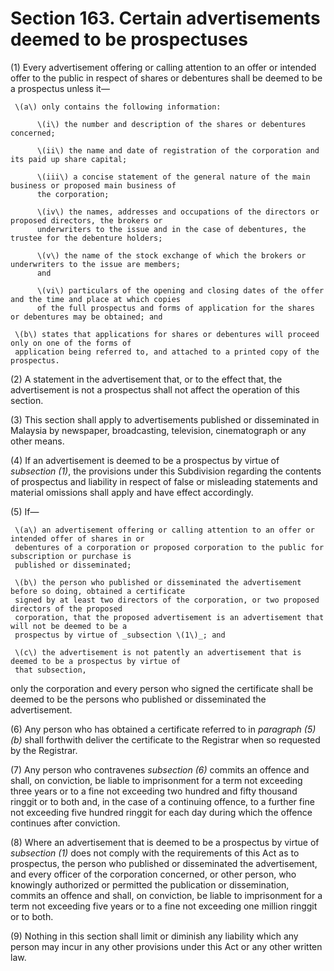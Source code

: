 # Section 163. Certain advertisements deemed to be prospectuses

\(1\) Every advertisement offering or calling attention to an offer or intended offer to the public in respect of shares or debentures shall be deemed to be a prospectus unless it—

     \(a\) only contains the following information:

          \(i\) the number and description of the shares or debentures concerned;

          \(ii\) the name and date of registration of the corporation and its paid up share capital;

          \(iii\) a concise statement of the general nature of the main business or proposed main business of  
          the corporation;

          \(iv\) the names, addresses and occupations of the directors or proposed directors, the brokers or  
          underwriters to the issue and in the case of debentures, the trustee for the debenture holders;

          \(v\) the name of the stock exchange of which the brokers or underwriters to the issue are members;  
          and

          \(vi\) particulars of the opening and closing dates of the offer and the time and place at which copies  
          of the full prospectus and forms of application for the shares or debentures may be obtained; and

     \(b\) states that applications for shares or debentures will proceed only on one of the forms of  
     application being referred to, and attached to a printed copy of the prospectus.

\(2\) A statement in the advertisement that, or to the effect that, the advertisement is not a prospectus shall not affect the operation of this section.

\(3\) This section shall apply to advertisements published or disseminated in Malaysia by newspaper, broadcasting, television, cinematograph or any other means.

\(4\) If an advertisement is deemed to be a prospectus by virtue of _subsection \(1\)_, the provisions under this Subdivision regarding the contents of prospectus and liability in respect of false or misleading statements and material omissions shall apply and have effect accordingly.

\(5\) If—

     \(a\) an advertisement offering or calling attention to an offer or intended offer of shares in or  
     debentures of a corporation or proposed corporation to the public for subscription or purchase is  
     published or disseminated;

     \(b\) the person who published or disseminated the advertisement before so doing, obtained a certificate  
     signed by at least two directors of the corporation, or two proposed directors of the proposed  
     corporation, that the proposed advertisement is an advertisement that will not be deemed to be a  
     prospectus by virtue of _subsection \(1\)_; and

     \(c\) the advertisement is not patently an advertisement that is deemed to be a prospectus by virtue of  
     that subsection,

only the corporation and every person who signed the certificate shall be deemed to be the persons who published or disseminated the advertisement.

\(6\) Any person who has obtained a certificate referred to in _paragraph \(5\)\(b\)_ shall forthwith deliver the certificate to the Registrar when so requested by the Registrar.

\(7\) Any person who contravenes _subsection \(6\)_ commits an offence and shall, on conviction, be liable to imprisonment for a term not exceeding three years or to a fine not exceeding two hundred and fifty thousand ringgit or to both and, in the case of a continuing offence, to a further fine not exceeding five hundred ringgit for each day during which the offence continues after conviction.

\(8\) Where an advertisement that is deemed to be a prospectus by virtue of _subsection \(1\)_ does not comply with the requirements of this Act as to prospectus, the person who published or disseminated the advertisement, and every officer of the corporation concerned, or other person, who knowingly authorized or permitted the publication or dissemination, commits an offence and shall, on conviction, be liable to imprisonment for a term not exceeding five years or to a fine not exceeding one million ringgit or to both.

\(9\) Nothing in this section shall limit or diminish any liability which any person may incur in any other provisions under this Act or any other written law.


